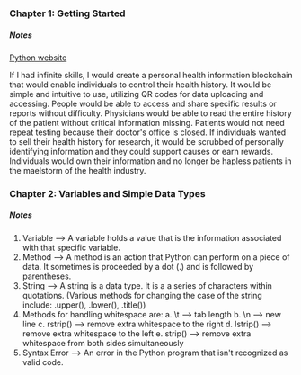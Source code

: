 ### Chapter 1: Getting Started
##### Notes
[Python website](https://www.python.org/)

If I had infinite skills, I would create a personal health information blockchain that would enable individuals to control their health history. It would be simple and intuitive to use, utilizing QR codes for data uploading and accessing. People would be able to access and share specific results or reports without difficulty. Physicians would be able to read the entire history of the patient without critical information missing. Patients would not need repeat testing because their doctor's office is closed. If individuals wanted to sell their health history for research, it would be scrubbed of personally identifying information and they could support causes or earn rewards. Individuals would own their information and no longer be hapless patients in the maelstorm of the health industry. 

### Chapter 2: Variables and Simple Data Types
##### Notes
1) Variable --> A variable holds a value that is the information associated with that specific variable. 
2) Method --> A method is an action that Python can perform on a piece of data. It sometimes is proceeded by a dot (.) and is followed by parentheses. 
3) String --> A string is a data type. It is a a series of characters within quotations. (Various methods for changing the case of the string include: .upper(), .lower(), .title())
4) Methods for handling whitespace are: 
			a. \t --> tab length
			b. \n --> new line
			c. rstrip() --> remove extra whitespace to the right
			d. lstrip() --> remove extra whitespace to the left
			e. strip() --> remove extra whitespace from both sides simultaneously
5) Syntax Error --> An error in the Python program that isn't recognized as valid code. 